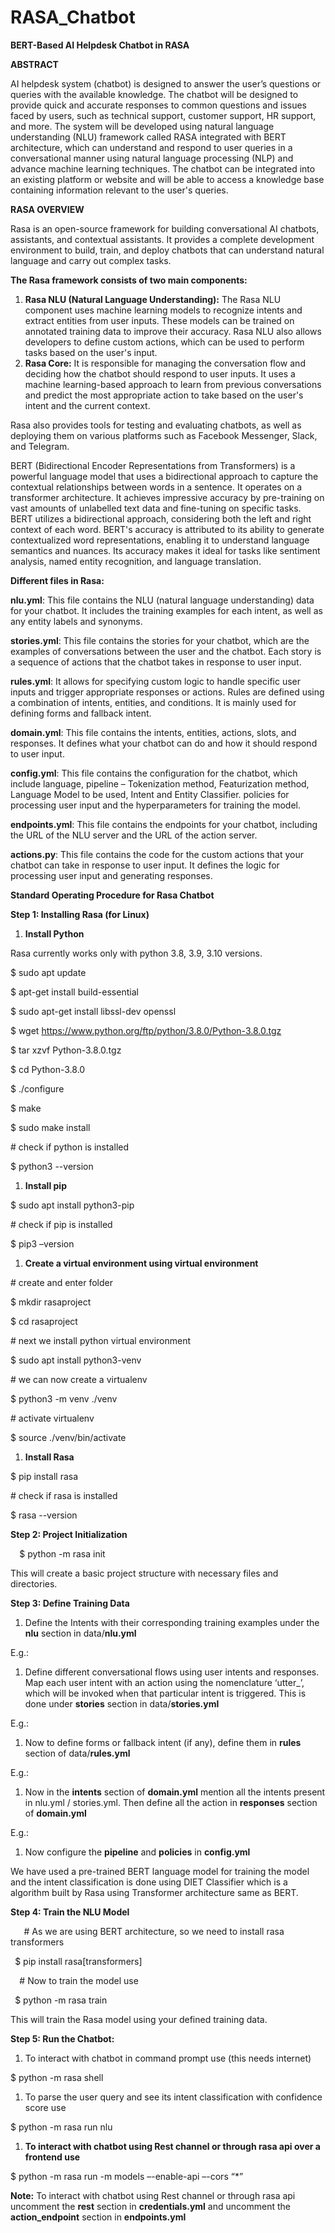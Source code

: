 # RASA_Chatbot
 
**BERT-Based AI Helpdesk Chatbot in RASA**

**ABSTRACT**

AI helpdesk system (chatbot) is designed to answer the user’s questions or queries with the available knowledge. The chatbot will be designed to provide quick and accurate responses to common questions and issues faced by users, such as technical support, customer support, HR support, and more. The system will be developed using natural language understanding (NLU) framework called RASA integrated with BERT architecture, which can understand and respond to user queries in a conversational manner using natural language processing (NLP) and advance machine learning techniques. The chatbot can be integrated into an existing platform or website and will be able to access a knowledge base containing information relevant to the user's queries.

**RASA OVERVIEW**

Rasa is an open-source framework for building conversational AI chatbots, assistants, and contextual assistants. It provides a complete development environment to build, train, and deploy chatbots that can understand natural language and carry out complex tasks.

**The Rasa framework consists of two main components:** 

1. **Rasa NLU (Natural Language Understanding):** The Rasa NLU component uses machine learning models to recognize intents and extract entities from user inputs. These models can be trained on annotated training data to improve their accuracy. Rasa NLU also allows developers to define custom actions, which can be used to perform tasks based on the user's input.
1. **Rasa Core:** It is responsible for managing the conversation flow and deciding how the chatbot should respond to user inputs. It uses a machine learning-based approach to learn from previous conversations and predict the most appropriate action to take based on the user's intent and the current context.

Rasa also provides tools for testing and evaluating chatbots, as well as deploying them on various platforms such as Facebook Messenger, Slack, and Telegram. 

BERT (Bidirectional Encoder Representations from Transformers) is a powerful language model that uses a bidirectional approach to capture the contextual relationships between words in a sentence. It operates on a transformer architecture. It achieves impressive accuracy by pre-training on vast amounts of unlabelled text data and fine-tuning on specific tasks. BERT utilizes a bidirectional approach, considering both the left and right context of each word. BERT's accuracy is attributed to its ability to generate contextualized word representations, enabling it to understand language semantics and nuances. Its accuracy makes it ideal for tasks like sentiment analysis, named entity recognition, and language translation. 

**Different files in Rasa:**

**nlu.yml**: This file contains the NLU (natural language understanding) data for your chatbot. It includes the training examples for each intent, as well as any entity labels and synonyms.

**stories.yml**: This file contains the stories for your chatbot, which are the examples of conversations between the user and the chatbot. Each story is a sequence of actions that the chatbot takes in response to user input.

**rules.yml**: It allows for specifying custom logic to handle specific user inputs and trigger appropriate responses or actions. Rules are defined using a combination of intents, entities, and conditions. It is mainly used for defining forms and fallback intent.

**domain.yml**: This file contains the intents, entities, actions, slots, and responses. It defines what your chatbot can do and how it should respond to user input.

**config.yml**: This file contains the configuration for the chatbot, which include language, pipeline – Tokenization method, Featurization method, Language Model to be used, Intent and Entity Classifier. policies for processing user input and the hyperparameters for training the model.

**endpoints.yml**: This file contains the endpoints for your chatbot, including the URL of the NLU server and the URL of the action server.

**actions.py**: This file contains the code for the custom actions that your chatbot can take in response to user input. It defines the logic for processing user input and generating responses.

**Standard Operating Procedure for Rasa Chatbot**

**Step 1: Installing Rasa (for Linux)**

1. **Install Python**

Rasa currently works only with python 3.8, 3.9, 3.10 versions. 

$ sudo apt update

$ apt-get install build-essential

$ sudo apt-get install libssl-dev openssl

$ wget <https://www.python.org/ftp/python/3.8.0/Python-3.8.0.tgz>

$ tar xzvf Python-3.8.0.tgz

$ cd Python-3.8.0

$ ./configure

$ make

$ sudo make install

\# check if python is installed

$ python3 --version

1. **Install pip**

$ sudo apt install python3-pip

\# check if pip is installed

$ pip3 –version

1. **Create a virtual environment using virtual environment**

\# create and enter folder

$ mkdir rasaproject 

$ cd rasaproject

\# next we install python virtual environment 

$ sudo apt install python3-venv

\# we can now create a virtualenv 

$ python3 -m venv ./venv

\# activate virtualenv

$ source ./venv/bin/activate


1. **Install Rasa** 

$ pip install rasa

\# check if rasa is installed

$ rasa --version

**Step 2: Project Initialization**

`  `$ python -m rasa init

This will create a basic project structure with necessary files and directories.

**Step 3: Define Training Data**

1. Define the Intents with their corresponding training examples under the **nlu** section in data/**nlu.yml**

E.g.:  

1. Define different conversational flows using user intents and responses. Map each user intent with an action using the nomenclature ‘utter\_<intent-name>’, which will be invoked when that particular intent is triggered. This is done under **stories** section in data/**stories.yml**

E.g.:




1. Now to define forms or fallback intent (if any), define them in **rules** section of data/**rules.yml**

E.g.:

1. Now in the **intents** section of **domain.yml** mention all the intents present in nlu.yml / stories.yml. Then define all the action in **responses** section of **domain.yml** 

E.g.:

1. Now configure the **pipeline** and **policies** in **config.yml**

We have used a pre-trained BERT language model for training the model and the intent classification is done using DIET Classifier which is a algorithm built by Rasa using Transformer architecture same as BERT.

**Step 4: Train the NLU Model**

`   `# As we are using BERT architecture, so we need to install rasa transformers

` `$ pip install rasa[transformers]

`  `# Now to train the model use

` `$ python -m rasa train

This will train the Rasa model using your defined training data.

**Step 5: Run the Chatbot:**

1. To interact with chatbot in command prompt use (this needs internet) 

$ python -m rasa shell

1. To parse the user query and see its intent classification with confidence score use

$ python -m rasa run nlu

1. **To interact with chatbot using Rest channel or through rasa api over a frontend use**

$ python -m rasa run -m models –-enable-api –-cors “\*”

**Note:** To interact with chatbot using Rest channel or through rasa api uncomment the **rest** section in **credentials.yml** and uncomment the **action\_endpoint** section in **endpoints.yml**
